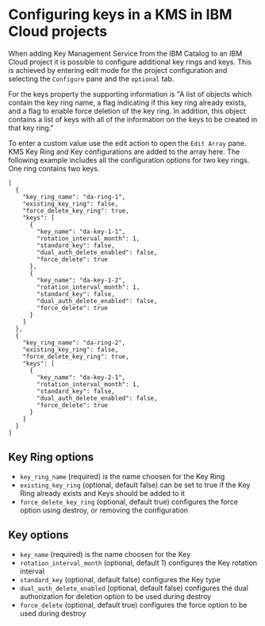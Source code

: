 # Configuring keys in a KMS in IBM Cloud projects

When adding Key Management Service from the IBM Catalog to an IBM Cloud project it is possible
to configure additional key rings and keys. This is achieved by entering edit
mode for the project configuration and selecting the `Configure` pane and the `optional` tab.

For the keys property the supporting information is "A list of objects which contain the key ring name, a flag indicating if this key ring already exists, and a flag to enable force deletion of the key ring. In addition, this object contains a list of keys with all of the information on the keys to be created in that key ring."

To enter a custom value use the edit action to open the `Edit Array` pane. KMS Key Ring and Key
configurations are added to the array here.
The following example includes all the configuration options for two key rings. One ring contains two keys.

    [
      {
        "key_ring_name": "da-ring-1",
        "existing_key_ring": false,
        "force_delete_key_ring": true,
        "keys": [
          {
            "key_name": "da-key-1-1",
            "rotation_interval_month": 1,
            "standard_key": false,
            "dual_auth_delete_enabled": false,
            "force_delete": true
          },
          {
            "key_name": "da-key-1-2",
            "rotation_interval_month": 1,
            "standard_key": false,
            "dual_auth_delete_enabled": false,
            "force_delete": true
          }
        ]
      },
      {
        "key_ring_name": "da-ring-2",
        "existing_key_ring": false,
        "force_delete_key_ring": true,
        "keys": [
          {
            "key_name": "da-key-2-1",
            "rotation_interval_month": 1,
            "standard_key": false,
            "dual_auth_delete_enabled": false,
            "force_delete": true
          }
        ]
      }
    ]


## Key Ring options

- `key_ring_name` (required) is the name choosen for the Key Ring
- `existing_key_ring` (optional, default false) can be set to true if the Key Ring already exists and Keys should be added to it
- `force_delete_key_ring` (optional, default true) configures the force option using destroy, or removing the configuration

## Key options

- `key_name` (required) is the name choosen for the Key
- `rotation_interval_month` (optional, default 1) configures the Key rotation interval
- `standard_key` (optional, default false) configures the Key type
- `dual_auth_delete_enabled`  (optional, default false) configures the dual authorization for deletion option to be used during destroy
- `force_delete` (optional, default true) configures the force option to be used during destroy
